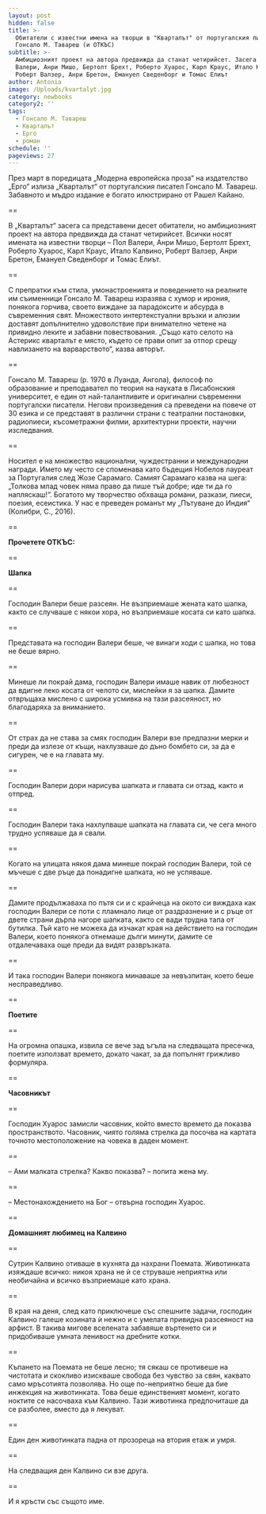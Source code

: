 ```yaml
---
layout: post
hidden: false
title: >-
  Обитатели с известни имена на творци в "Кварталът" от португалския писател
  Гонсало М. Тавареш (и ОТКЪС)
subtitle: >-
  Амбициозният проект на автора предвижда да станат четирийсет. Засега са Пол
  Валери, Анри Мишо, Бертолт Брехт, Роберто Хуарос, Карл Краус, Итало Калвино,
  Роберт Валзер, Анри Бретон, Емануел Сведенборг и Томас Елиът
author: Antonia
image: /Uploads/kvartalyt.jpg
category: newbooks
category2: ''
tags:
  - Гонсало М. Тавареш
  - Кварталът
  - Ерго
  - роман
schedule: ''
pageviews: 27
---
```

През март в поредицата „Модерна европейска проза“ на издателство „Ерго“ излиза „Кварталът“ от португалския писател Гонсало М. Тавареш. Забавното и мъдро издание е богато илюстрирано от Рашел Кайано.

\==

В „Кварталът“ засега са представени десет обитатели, но амбициозният проект на автора предвижда да станат четирийсет. Всички носят имената на известни творци – Пол Валери, Анри Мишо, Бертолт Брехт, Роберто Хуарос, Карл Краус, Итало Калвино, Роберт Валзер, Анри Бретон, Емануел Сведенборг и Томас Елиът. 

\==

С препратки към стила, умонастроенията и поведението на реалните им съименници Гонсало М. Тавареш изразява с хумор и ирония, понякога горчива, своето виждане за парадоксите и абсурда в съвременния свят. Множеството интертекстуални връзки и алюзии доставят допълнително удоволствие при внимателно четене на привидно леките и забавни повествования. „Също като селото на Астерикс кварталът е място, където се прави опит за отпор срещу навлизането на варварството“, казва авторът.

\==

Гонсало М. Тавареш (р. 1970 в Луанда, Ангола), философ по образование и преподавател по теория на науката в Лисабонския университет, е един от най-талантливите и оригинални съвременни португалски писатели. Негови произведения са преведени на повече от 30 езика и се представят в различни страни с театрални постановки, радиопиеси, късометражни филми, архитектурни проекти, научни изследвания. 

\==

Носител е на множество национални, чуждестранни и международни награди. Името му често се споменава като бъдещия Нобелов лауреат за Португалия след Жозе Сарамаго. Самият Сарамаго казва на шега: „Толкова млад човек няма право да пише тъй добре; иде ти да го напляскаш!“. Богатото му творчество обхваща романи, разкази, пиеси, поезия, есеистика. У нас е преведен романът му „Пътуване до Индия“ (Колибри, С., 2016).

\==

**Прочетете ОТКЪС:**

\==

**Шапка**

\==

Господин Валери беше разсеян. Не възприемаше жената като шапка, както се случваше с някои хора, но възприемаше косата си като шапка.

\==

Представата на господин Валери беше, че винаги ходи с шапка, но това не беше вярно.

\==

Минеше ли покрай дама, господин Валери имаше навик от любезност да вдигне леко косата от челото си, мислейки я за шапка. Дамите отвръщаха мислено с широка усмивка на тази разсеяност, но благодаряха за вниманието. 

\==

От страх да не става за смях господин Валери взе предпазни мерки и преди да излезе от къщи, нахлузваше до дъно бомбето си, за да е сигурен, че е на главата му.

\==

Господин Валери дори нарисува шапката и главата си отзад, както и отпред.

\==

Господин Валери така нахлупваше шапката на главата си, че сега много трудно успяваше да я свали.

\==

Когато на улицата някоя дама минеше покрай господин Валери, той се мъчеше с две ръце да понадигне шапката, но не успяваше.

\==

Дамите продължаваха по пътя си и с крайчеца на окото си виждаха как господин Валери се поти с пламнало лице от раздразнение и с ръце от двете страни дърпа нагоре шапката, както се вади трудна тапа от бутилка. Тъй като не можеха да изчакат края на действието на господин Валери, което понякога отнемаше дълги минути, дамите се отдалечаваха още преди да видят развръзката.

\==

И така господин Валери понякога минаваше за невъзпитан, което беше несправедливо.

\==

**Поетите**

\==

На огромна опашка, извила се вече зад ъгъла на следващата пресечка, поетите използват времето, докато чакат, за да попълнят грижливо формуляра.

\==

**Часовникът**

\==

Господин Хуарос замисли часовник, който вместо времето да показва пространството. Часовник, чиято голяма стрелка да посочва на картата точното местоположение на човека в даден момент.

\==

– Ами малката стрелка? Какво показва? – попита жена му.

\==

– Местонахождението на Бог – отвърна господин Хуарос.

\==

**Домашният любимец на Калвино**

\==

Сутрин Калвино отиваше в кухнята да нахрани Поемата. Животинката изяждаше всичко: никоя храна не ѝ се струваше неприятна или необичайна и всичко възприемаше като храна.

\==

В края на деня, след като приключеше със спешните задачи, господин Калвино галеше козината ѝ нежно и с умелата привидна разсеяност на арфист. В такива мигове вселената забавяше въртенето си и придобиваше умната ленивост на дребните котки.

\==

Къпането на Поемата не беше лесно; тя сякаш се противеше на чистотата и скокливо изискваше свобода без чувство за свян, каквато само мръсотията позволява. Но още по-неприятно беше да бие инжекция на животинката. Това беше единственият момент, когато ноктите се насочваха към Калвино. Тази животинка предпочиташе да се разболее, вместо да я лекуват.

\==

Един ден животинката падна от прозореца на втория етаж и умря.

\==

На следващия ден Калвино си взе друга.

\==

И я кръсти със същото име.
